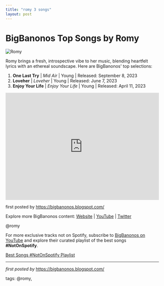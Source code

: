 ```yaml
---
title: "romy 3 songs"
layout: post
---
```

<h1>BigBanonos Top Songs by Romy</h1>
<img src="https://assets.beatportal.com/images/transforms/content-item/_2132x1200_crop_center-center_none/127787/Romy-AOTM-1718806626.webp" alt="Romy"> <p>Romy brings a fresh, introspective vibe to her music, blending heartfelt lyrics with an ethereal soundscape. Here are BigBanonos' top selections:</p> <ol> <li><strong>One Last Try</strong> | <em>Mid Air</em> | Young | Released: September 8, 2023</li> <li><strong>Loveher</strong> | <em>Loveher</em> | Young | Released: June 7, 2023</li> <li><strong>Enjoy Your Life</strong> | <em>Enjoy Your Life</em> | Young | Released: April 11, 2023</li>
</ol> <div> <iframe src="https://open.spotify.com/embed/playlist/6CpjheRbeqtatZg85ufrRK?utm_source=generator" width="100%" height="352" frameborder="0" allow="autoplay; clipboard-write; encrypted-media; fullscreen; picture-in-picture" loading="lazy"></iframe>
</div> <p>first posted by <a href="https://bigbanonos.blogspot.com/">https://bigbanonos.blogspot.com/</a></p> <div> <p>Explore more BigBanonos content: <a href="https://bigbanonos.blogspot.com/">Website</a> | <a href="https://www.youtube.com/@BigBanonos">YouTube</a> | <a href="https://x.com/bigbanonos">Twitter</a></p>
</div> <!-- Tags -->
<p>@romy</p>


<!--Subscribe and Playlist Links-->
<div>
    <p>For more exclusive tracks not on Spotify, subscribe to <a href="https://www.youtube.com/@BigBanonos" target="_blank">BigBanonos on YouTube</a> and explore their curated playlist of the best songs <strong>#NotOnSpotify</strong>.</p>
    <p><a href="https://www.youtube.com/playlist?list=PLtuNtuTatqI0kFahUCbtbfenC_ET5O_tr" target="_blank">Best Songs #NotOnSpotify Playlist<br /></a></p></div>

<hr />

<p><em>first posted by</em> <a href="https://bigbanonos.blogspot.com/" rel="noopener" target="_new">https://bigbanonos.blogspot.com/</a></p>

<p>tags: @romy,</p>

